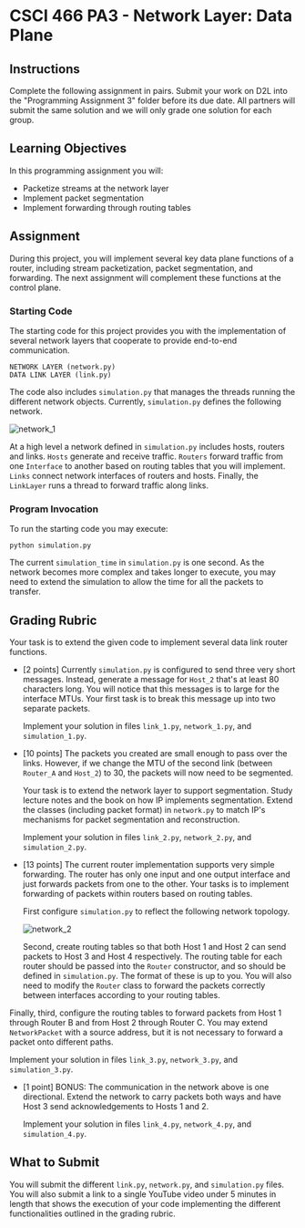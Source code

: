 # CSCI 466 PA3 - Network Layer: Data Plane

## Instructions

Complete the following assignment in pairs.
Submit your work on D2L into the "Programming Assignment&nbsp;3" folder before its due date. 
All partners will submit the same solution and we will only grade one solution for each group.


## Learning Objectives

In this programming assignment you will:

- Packetize streams at the network layer
- Implement packet segmentation
- Implement forwarding through routing tables


## Assignment

During this project, you will implement several key data plane functions of a router, including stream packetization, packet segmentation, and forwarding.
The next assignment will complement these functions at the control plane.


### Starting Code

The starting code for this project provides you with the implementation of several network layers that cooperate to provide end-to-end communication.

```
NETWORK LAYER (network.py)
DATA LINK LAYER (link.py)
```

The code also includes `simulation.py` that manages the threads running the different network objects.
Currently, `simulation.py` defines the following network.

![network_1](https://github.com/msu-netlab/MSU_CSCI_466_PAs/blob/data_plane/images/simple.png)

At a high level a network defined in `simulation.py` includes hosts, routers and links.
`Hosts` generate and receive traffic.
`Routers` forward traffic from one `Interface` to another based on routing tables that you will implement.
`Links` connect network interfaces of routers and hosts.
Finally, the `LinkLayer` runs a thread to forward traffic along links.

### Program Invocation

To run the starting code you may execute:

```
python simulation.py
```

The current `simulation_time` in `simulation.py` is one second.
As the network becomes more complex and takes longer to execute, you may need to extend the simulation to allow the time for all the packets to transfer. 


## Grading Rubric

Your task is to extend the given code to implement several data link router functions.

* \[2 points\] Currently `simulation.py` is configured to send three very short messages.
  Instead, generate a message for `Host_2` that's at least 80 characters long.
  You will notice that this messages is to large for the interface MTUs.
  Your first task is to break this message up into two separate packets.

  Implement your solution in files `link_1.py`, `network_1.py`, and `simulation_1.py`.


* \[10 points\] The packets you created are small enough to pass over the links. 
  However, if we change the MTU of the second link (between `Router_A` and `Host_2`) to 30, the packets will now need to be segmented.

  Your task is to extend the network layer to support segmentation.
  Study lecture notes and the book on how IP implements segmentation.
  Extend the classes (including packet format) in `network.py` to match IP's mechanisms for packet segmentation and reconstruction. 

  Implement your solution in files `link_2.py`, `network_2.py`, and `simulation_2.py`.


* \[13 points\] The current router implementation supports very simple forwarding.
  The router has only one input and one output interface and just forwards packets from one to the other.
  Your tasks is to implement forwarding of packets within routers based on routing tables.

  First configure `simulation.py` to reflect the following network topology.

  ![network_2](https://github.com/msu-netlab/MSU_CSCI_466_PAs/blob/data_plane/images/network.png)

  Second, create routing tables so that both Host 1 and Host 2 can send packets to Host 3 and Host 4 respectively.
  The routing table for each router should be passed into the `Router` constructor, and so should be defined in `simulation.py`.
  The format of these is up to you.
  You will also need to modify the `Router` class to forward the packets correctly between interfaces according to your routing tables.

Finally, third, configure the routing tables to forward packets from Host 1 through Router B and from Host 2 through Router C.
You may extend `NetworkPacket` with a source address, but it is not necessary to forward a packet onto different paths.

  Implement your solution in files `link_3.py`, `network_3.py`, and `simulation_3.py`.

* \[1 point\] BONUS: The communication in the network above is one directional.
  Extend the network to carry packets both ways and have Host 3 send acknowledgements to Hosts 1 and 2.

  Implement your solution in files `link_4.py`, `network_4.py`, and `simulation_4.py`.



## What to Submit

You will submit the different `link.py`, `network.py`, and `simulation.py` files.
You will also submit a link to a single YouTube video under 5 minutes in length that shows the execution of your code implementing the different functionalities outlined in the grading rubric.


